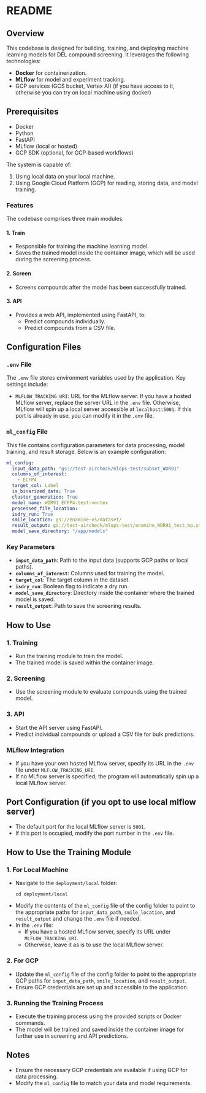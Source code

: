 ####

<!-- Create venv-
conda -v <nameofvenv> python=3.12
conda activate <name> -->

# README

## Overview

This codebase is designed for building, training, and deploying machine learning models for DEL compound screening. It leverages the following technologies:

- **Docker** for containerization.
- **MLflow** for model and experiment tracking.
- GCP services (GCS bucket, Vertex AI) (if you have access to it, otherwise you can try on local machine using docker)

## Prerequisites

- Docker
- Python
- FastAPI
- MLflow (local or hosted)
- GCP SDK (optional, for GCP-based workflows)

The system is capable of:

1. Using local data on your local machine.
2. Using Google Cloud Platform (GCP) for reading, storing data, and model training.

### Features

The codebase comprises three main modules:

#### 1. Train

- Responsible for training the machine learning model.
- Saves the trained model inside the container image, which will be used during the screening process.

#### 2. Screen

- Screens compounds after the model has been successfully trained.

#### 3. API

- Provides a web API, implemented using FastAPI, to:
  - Predict compounds individually.
  - Predict compounds from a CSV file.

## Configuration Files

### `.env` File

The `.env` file stores environment variables used by the application. Key settings include:

- `MLFLOW_TRACKING_URI`: URL for the MLflow server. If you have a hosted MLflow server, replace the server URL in the `.env` file. Otherwise, MLflow will spin up a local server accessible at `localhost:5001`. If this port is already in use, you can modify it in the `.env` file.

### `ml_config` File

This file contains configuration parameters for data processing, model training, and result storage. Below is an example configuration:

```yaml
ml_config:
  input_data_path: "gs://test-aircheck/mlops-test/subset_WDR91"
  columns_of_interest:
    - ECFP4
  target_col: Label
  is_binarized_data: True
  cluster_generation: True
  model_name: WDR91_ECFP4-test-vertex
  processed_file_location:
  isdry_run: True
  smile_location: gs://enamine-vs/dataset/
  result_output: gs://test-aircheck/mlops-test/enamine_WDR91_test_mp.smi
  model_save_directory: "/app/models"
```

### Key Parameters

- **`input_data_path`**: Path to the input data (supports GCP paths or local paths).
- **`columns_of_interest`**: Columns used for training the model.
- **`target_col`**: The target column in the dataset.
- **`isdry_run`**: Boolean flag to indicate a dry run.
- **`model_save_directory`**: Directory inside the container where the trained model is saved.
- **`result_output`**: Path to save the screening results.

## How to Use

### 1. Training

- Run the training module to train the model.
- The trained model is saved within the container image.

### 2. Screening

- Use the screening module to evaluate compounds using the trained model.

### 3. API

- Start the API server using FastAPI.
- Predict individual compounds or upload a CSV file for bulk predictions.

### MLflow Integration

- If you have your own hosted MLflow server, specify its URL in the `.env` file under `MLFLOW_TRACKING_URI`.
- If no MLflow server is specified, the program will automatically spin up a local MLflow server.

## Port Configuration (if you opt to use local mlflow server)

- The default port for the local MLflow server is `5001`.
- If this port is occupied, modify the port number in the `.env` file.

## How to Use the Training Module

### 1. For Local Machine

- Navigate to the `deployment/local` folder:
  ```
  cd deployment/local
  ```
- Modify the contents of the `ml_config` file of the config folder to point to the appropriate paths for `input_data_path`, `smile_location`, and `result_output` and change the `.env` file if needed.
- In the `.env` file:
  - If you have a hosted MLflow server, specify its URL under `MLFLOW_TRACKING_URI`.
  - Otherwise, leave it as is to use the local MLflow server.

### 2. For GCP

- Update the `ml_config` file of the config folder to point to the appropriate GCP paths for `input_data_path`, `smile_location`, and `result_output`.
- Ensure GCP credentials are set up and accessible to the application.

### 3. Running the Training Process

- Execute the training process using the provided scripts or Docker commands.
- The model will be trained and saved inside the container image for further use in screening and API predictions.

## Notes

- Ensure the necessary GCP credentials are available if using GCP for data processing.
- Modify the `ml_config` file to match your data and model requirements.
